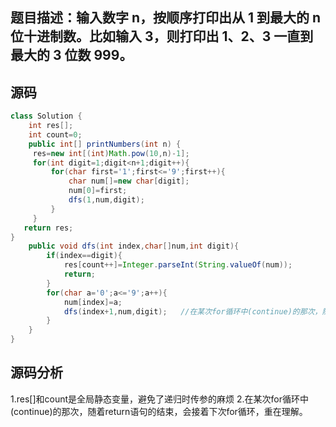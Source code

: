 ## 题目描述：输入数字 n，按顺序打印出从 1 到最大的 n 位十进制数。比如输入 3，则打印出 1、2、3 一直到最大的 3 位数 999。


## 源码
```java
class Solution {
    int res[];
    int count=0;
    public int[] printNumbers(int n) {
     res=new int[(int)Math.pow(10,n)-1];
     for(int digit=1;digit<n+1;digit++){
         for(char first='1';first<='9';first++){
             char num[]=new char[digit];
             num[0]=first;
             dfs(1,num,digit);
         }
     }
   return res;  
}
    public void dfs(int index,char[]num,int digit){
        if(index==digit){
            res[count++]=Integer.parseInt(String.valueOf(num));
            return;
        }
        for(char a='0';a<='9';a++){
            num[index]=a;
            dfs(index+1,num,digit);   //在某次for循环中(continue)的那次，随着return语句的结束，会接着下次for循环,直到某个digit循环结束
        }
    }
}
```
## 源码分析
   1.res[]和count是全局静态变量，避免了递归时传参的麻烦
   2.在某次for循环中(continue)的那次，随着return语句的结束，会接着下次for循环，重在理解。
